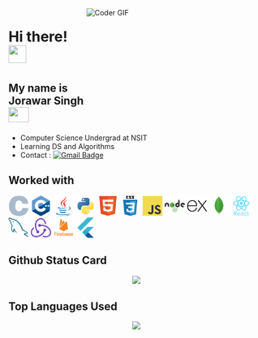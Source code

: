 <img align="right" alt="Coder GIF" height=230 width=350 src="https://i.pinimg.com/originals/50/83/e0/5083e0a2a7dcaae07c142e8b87036a27.gif" />

# Hi there! <img src="https://raw.githubusercontent.com/TheDudeThatCode/TheDudeThatCode/master/Assets/Hi.gif" width=35 height=35>  

## My name is Jorawar Singh <img src="https://raw.githubusercontent.com/TheDudeThatCode/TheDudeThatCode/master/Assets/Developer.gif" width=40 height= 30>
- Computer Science Undergrad  at NSIT
- Learning DS and Algorithms 
- Contact : [![Gmail Badge](https://img.shields.io/badge/-@jorawarsingh12-d54b3d?style=flat-circle&labelColor=d54b3d&logo=gmail&logoColor=white&link=mailto:jorawarsingh12@gmail.com)](mailto:jorawarsingh12@gmail.com)



## Worked with
<code><img height="40" src="https://raw.githubusercontent.com/devicons/devicon/master/icons/c/c-original.svg" title="C"></code>
<code><img height="40" src="https://raw.githubusercontent.com/devicons/devicon/master/icons/cplusplus/cplusplus-original.svg" title="C++"></code>
<code><img height="40" src="https://raw.githubusercontent.com/devicons/devicon/master/icons/java/java-original.svg" title="Java"></code>
<code><img height="40" src="https://raw.githubusercontent.com/devicons/devicon/master/icons/python/python-original.svg" title="Python"></code>
<code><img height="40" src="https://raw.githubusercontent.com/devicons/devicon/master/icons/html5/html5-original.svg" title="HTML"></code>
<code><img height="40" src="https://raw.githubusercontent.com/devicons/devicon/master/icons/css3/css3-original-wordmark.svg" title="CSS"></code>
<code><img height="40" src="https://raw.githubusercontent.com/devicons/devicon/master/icons/javascript/javascript-original.svg" title="JavaScript"></code>
<code><img height="40" src="https://raw.githubusercontent.com/devicons/devicon/master/icons/nodejs/nodejs-original-wordmark.svg" title="NodeJs"></code>
<code><img height="40" src="https://raw.githubusercontent.com/devicons/devicon/master/icons/express/express-original.svg" title="Express"></code>
<code><img height="40" src="https://raw.githubusercontent.com/devicons/devicon/master/icons/mongodb/mongodb-original.svg" title="Mongodb"></code>
<code><img height="40" src="https://raw.githubusercontent.com/devicons/devicon/master/icons/react/react-original-wordmark.svg" title="React"></code>
<code><img height="40" src="https://raw.githubusercontent.com/devicons/devicon/master/icons/mysql/mysql-original.svg" title="Mysql"></code>
<code><img height="40" src="https://raw.githubusercontent.com/devicons/devicon/master/icons/redux/redux-original.svg" title="Redux"></code>
<code><img height="40" src="https://raw.githubusercontent.com/devicons/devicon/master/icons/firebase/firebase-plain-wordmark.svg" title="Firebase"></code>
<code><img height="40" src="https://raw.githubusercontent.com/devicons/devicon/master/icons/flutter/flutter-original.svg" title="Flutter"></code>


## Github Status Card

<p align="center">
  <a href = "https://github.com/JORAWARSINGHSAINI">
<img src="https://github-readme-stats-aj8vj7k8x.vercel.app/api?username=JORAWARSINGHSAINI&show_icons=true&theme=radical&count_private=true&include_all_commits=true">
  </a>
 </p>
 
## Top Languages Used

<p align="center">
<a href = "https://github.com/JORAWARSINGHSAINI">
<img src="https://github-readme-stats-aj8vj7k8x.vercel.app/api/top-langs/?username=JORAWARSINGHSAINI&layout=compact&theme=radical&card_width=430">
</a>
</p>








